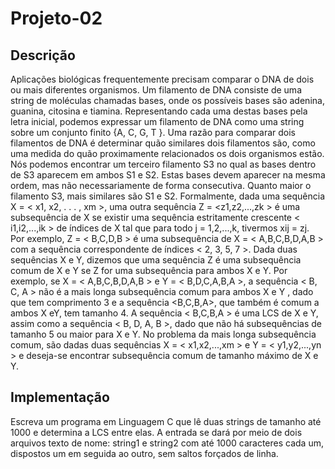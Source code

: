 # Projeto-02

## Descrição

Aplicações biológicas frequentemente precisam comparar o DNA de dois ou mais diferentes organismos.
Um filamento de DNA consiste de uma string de moléculas chamadas bases, onde os possíveis bases são adenina,
guanina, citosina e tiamina. Representando cada uma destas bases pela letra inicial, podemos expressar
um filamento de DNA como uma string sobre um conjunto finito {A, C, G, T }.
Uma razão para comparar dois filamentos de DNA é determinar quão similares dois filamentos são,
como uma medida do quão proximamente relacionados os dois organismos estão. Nós podemos encontrar um terceiro
filamento S3 no qual as bases dentro de S3 aparecem em ambos S1 e S2. Estas bases devem aparecer na mesma ordem,
mas não necessariamente de forma consecutiva. Quanto maior o filamento S3, mais similares são S1 e S2.
Formalmente, dada uma sequência X = < x1, x2, . . . , xm >, uma outra sequência Z = <z1,z2,...,zk > é uma subsequência
de X se existir uma sequência estritamente crescente < i1,i2,...,ik > de índices de X tal que para todo j = 1,2,...,k,
tivermos xij = zj. Por exemplo, Z = < B,C,D,B > é uma subsequência de X = < A,B,C,B,D,A,B > com a sequência
correspondente de índices < 2, 3, 5, 7 >.
Dada duas sequências X e Y, dizemos que uma sequência Z é uma subsequência comum de X e Y se Z for uma subsequência
para ambos X e Y. Por exemplo, se X = < A,B,C,B,D,A,B > e Y = < B,D,C,A,B,A >, a sequência < B, C, A > não é a mais
longa subsequência comum para ambos X e Y , dado que tem comprimento 3 e a sequência <B,C,B,A>, que também é comum a
ambos X eY, tem tamanho 4. A sequência < B,C,B,A > é uma LCS de X e Y, assim como a sequência < B, D, A, B >,
dado que não há subsequências de tamanho 5 ou maior para X e Y. No problema da mais longa subsequência comum,
são dadas duas sequências X = < x1,x2,...,xm > e Y = < y1,y2,...,yn > e deseja-se encontrar subsequência comum
de tamanho máximo de X e Y.

## Implementação

Escreva um programa em Linguagem C que lê duas strings de tamanho até 1000 e determina a LCS entre elas.
A entrada se dará por meio de dois arquivos texto de nome: string1 e string2 com até 1000 caracteres cada um,
dispostos um em seguida ao outro, sem saltos forçados de linha.